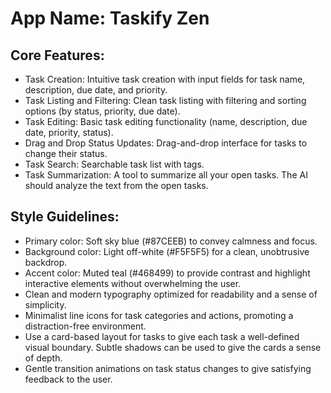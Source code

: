 # **App Name**: Taskify Zen

## Core Features:

- Task Creation: Intuitive task creation with input fields for task name, description, due date, and priority.
- Task Listing and Filtering: Clean task listing with filtering and sorting options (by status, priority, due date).
- Task Editing: Basic task editing functionality (name, description, due date, priority, status).
- Drag and Drop Status Updates: Drag-and-drop interface for tasks to change their status.
- Task Search: Searchable task list with tags.
- Task Summarization: A tool to summarize all your open tasks. The AI should analyze the text from the open tasks.

## Style Guidelines:

- Primary color: Soft sky blue (#87CEEB) to convey calmness and focus.
- Background color: Light off-white (#F5F5F5) for a clean, unobtrusive backdrop.
- Accent color: Muted teal (#468499) to provide contrast and highlight interactive elements without overwhelming the user.
- Clean and modern typography optimized for readability and a sense of simplicity.
- Minimalist line icons for task categories and actions, promoting a distraction-free environment.
- Use a card-based layout for tasks to give each task a well-defined visual boundary. Subtle shadows can be used to give the cards a sense of depth.
- Gentle transition animations on task status changes to give satisfying feedback to the user.